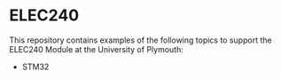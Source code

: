 # ELEC240

This repository contains examples of the following topics to support the ELEC240 Module at the University of Plymouth:

* STM32